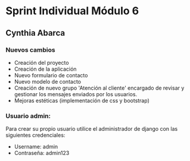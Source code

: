 # Sprint Individual Módulo 6 
## Cynthia Abarca

### Nuevos cambios
- Creación del proyecto
- Creación de la aplicación
- Nuevo formulario de contacto 
- Nuevo modelo de contacto
- Creación de nuevo grupo 'Atención al cliente' encargado de revisar y gestionar los mensajes enviados por los usuarios.
- Mejoras estéticas (implementación de css y bootstrap)

### Usuario admin:

Para crear su propio usuario utilice el administrador de django con las siguientes credenciales:
- Username: admin		
- Contraseña: admin123